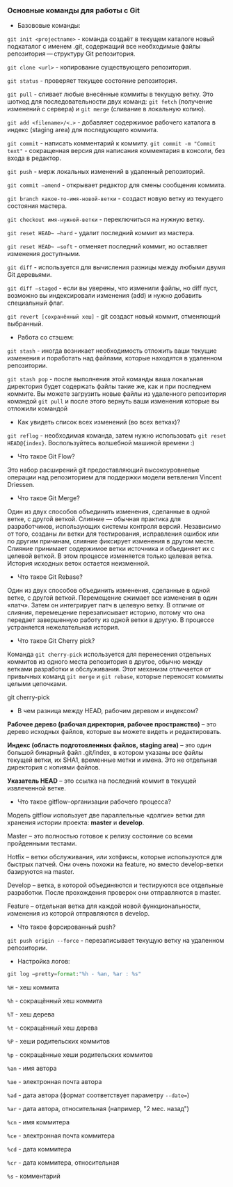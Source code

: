 ### Основные команды для работы с Git

* Базововые команды:

`git init <projectname>` - команда создаёт в текущем каталоге новый подкаталог с именем .git, содержащий все необходимые файлы репозитория — структуру Git репозитория.

`git clone <url>` - копирование существующего репозитория.

`git status` - проверяет текущее состояние репозитория.

`git pull` - сливает любые внесённые коммиты в текущую ветку. Это шоткод для последовательности двух команд: `git fetch` (получение изменений с сервера) и `git merge` (сливание в локальную копию).

`git add <filename>/<.>` - добавляет содержимое рабочего каталога в индекс (staging area) для последующего коммита.

`git commit` - написать комментарий к коммиту. `git commit -m "Commit text"` - сокращенная версия для написания комментария в консоли, без входа в редактор.

`git push` - мерж локальных изменений в удаленный репозиторий.

`git commit —amend` - открывает редактор для смены сообщения коммита.

`git branch какое-то-имя-новой-ветки` - создаст новую ветку из текущего состояния мастера.

`git checkout имя-нужной-ветки` - переключиться на нужную ветку.

`git reset HEAD~ —hard` - удалит последний коммит из мастера.

`git reset HEAD~ —soft` - отменяет последний коммит, но оставляет изменения доступными.

`git diff` - используется для вычисления разницы между любыми двумя Git деревьями.

`git diff —staged` - если вы уверены, что изменили файлы, но diff пуст, возможно вы индексировали изменения (add) и нужно добавить специальный флаг.
 
`git revert [сохранённый хеш]` - git создаст новый коммит, отменяющий выбранный. 

* Работа со стэшем:

`git stash` - иногда возникает необходимость отложить ваши текущие изменения и поработать над файлами, которые находятся в удаленном репозитории.

`git stash pop` - после выполнения этой команды ваша локальная директория будет содержать файлы такие же, как и при последнем коммите. 
Вы можете загрузить новые файлы из удаленного репозитория командой `git pull` и после этого вернуть ваши изменения которые вы отложили командой

* Как увидеть список всех изменений (во всех ветках)?

`git reflog` - необходимая команда, затем нужно использовать `git reset HEAD@{index}`. Воспользуйтесь волшебной машиной времени :)

* Что такое Git Flow?

Это набор расширений git предоставляющий высокоуровневые операции над репозиторием для поддержки модели ветвления Vincent Driessen.

* Что такое Git Merge?

Один из двух способов объединить изменения, сделанные в одной ветке, с другой веткой. Слияние — обычная практика для разработчиков, использующих системы контроля версий. Независимо от того, созданы ли ветки для тестирования, исправления ошибок или по другим причинам, слияние фиксирует изменения в другом месте. Слияние принимает содержимое ветки источника и объединяет их с целевой веткой. В этом процессе изменяется только целевая ветка. История исходных веток остается неизменной.

* Что такое Git Rebase?

Один из двух способов объединить изменения, сделанные в одной ветке, с другой веткой. Перемещение сжимает все изменения в один «патч». Затем он интегрирует патч в целевую ветку.
В отличие от слияния, перемещение перезаписывает историю, потому что она передает завершенную работу из одной ветки в другую. В процессе устраняется нежелательная история.

* Что такое Git Cherry pick?

Команда `git cherry-pick` используется для перенесения отдельных коммитов из одного места репозитория в другое, обычно между ветками разработки и обслуживания. Этот механизм отличается от привычных команд `git merge` и `git rebase`, которые переносят коммиты целыми цепочками.

git cherry-pick <commit-hash>
 
* В чем разница между HEAD, рабочим деревом и индексом?

**Рабочее дерево (рабочая директория, рабочее пространство)** – это дерево исходных файлов, которые вы можете видеть и редактировать.

**Индекс (область подготовленных файлов, staging area)** – это один большой бинарный файл .git/index, в котором указаны все файлы текущей ветки, их SHA1, временные метки и имена. Это не отдельная директория с копиями файлов.

**Указатель HEAD** – это ссылка на последний коммит в текущей извлеченной ветке.

* Что такое gitflow-организации рабочего процесса?

Модель gitflow использует две параллельные «долгие» ветки для хранения истории проекта: **master** и **develop**.

Master – это полностью готовое к релизу состояние со всеми пройденными тестами.

Hotfix – ветки обслуживания, или хотфиксы, которые используются для быстрых патчей. Они очень похожи на feature, но вместо develop-ветки базируются на master.

Develop – ветка, в которой объединяются и тестируются все отдельные разработки. После прохождения проверок они отправляются в master.

Feature – отдельная ветка для каждой новой функциональности, изменения из которой отправляются в develop.

* Что такое форсированный push?

`git push origin --force` - перезаписывает текущую ветку на удаленном репозитории.

* Настройка логов:

```python
git log —pretty=format:"%h - %an, %ar : %s"
```

`%H` - хеш коммита

`%h` - сокращённый хеш коммита

`%T` - хеш дерева

`%t` - сокращённый хеш дерева

`%P` - хеши родительских коммитов

`%p` - сокращённые хеши родительских коммитов

`%an` - имя автора

`%ae` - электронная почта автора

`%ad` - дата автора (формат соответствует параметру `--date=`)

`%ar` - дата автора, относительная (например, "2 мес. назад")

`%cn` - имя коммитера

`%ce` - электронная почта коммитера

`%cd` - дата коммитера

`%cr` - дата коммитера, относительная

`%s` - комментарий
